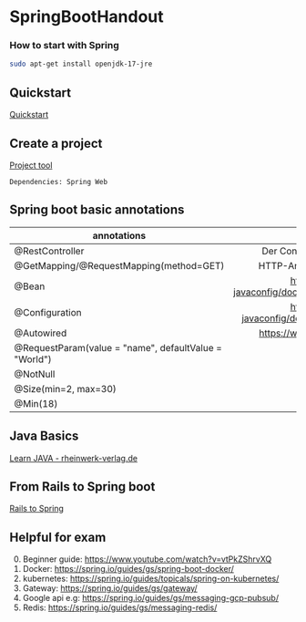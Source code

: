 # SpringBootHandout

### How to start with Spring


```bash
sudo apt-get install openjdk-17-jre 
```

## Quickstart
[Quickstart](https://spring.io/quickstart)

## Create a project
[Project tool](https://start.spring.io/)

	Dependencies: Spring Web
	
## Spring boot basic annotations

| annotations   					| Beschreibung  | 
| ------------- 					|:-------------:|
| @RestController    					|  Der Controller verarbeitet RESTful services	| 
| @GetMapping/@RequestMapping(method=GET) 		|  HTTP-Anfragen z.B GET/POST/PUT/DELETE	|  
| @Bean 						|  https://docs.spring.io/spring-javaconfig/docs/1.0.0.M4/reference/html/ch02s02.html   						|   
| @Configuration					|  https://docs.spring.io/spring-javaconfig/docs/1.0.0.M4/reference/html/ch02.html   						|   
| @Autowired						|  https://www.baeldung.com/spring-autowire   						|
| @RequestParam(value = "name", defaultValue = "World")	|  set default parameter   			| 
| @NotNull						|  check is not null   				| 
| @Size(min=2, max=30)					|  range from x to y   				| 
| @Min(18)						|  min value    				| 


## Java Basics

[Learn JAVA - rheinwerk-verlag.de](http://openbook.rheinwerk-verlag.de/javainsel/)

## From Rails to Spring boot

[Rails to Spring](https://github.com/lidimayra/from-rails-to-spring-boot)

## Helpful for exam
0. Beginner guide: https://www.youtube.com/watch?v=vtPkZShrvXQ
1. Docker: https://spring.io/guides/gs/spring-boot-docker/
2. kubernetes: https://spring.io/guides/topicals/spring-on-kubernetes/
3. Gateway: https://spring.io/guides/gs/gateway/
4. Google api e.g: https://spring.io/guides/gs/messaging-gcp-pubsub/
5. Redis: https://spring.io/guides/gs/messaging-redis/
